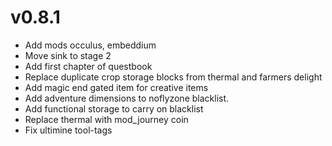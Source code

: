 # v0.8.1

- Add mods occulus, embeddium
- Move sink to stage 2
- Add first chapter of questbook
- Replace duplicate crop storage blocks from thermal and farmers delight
- Add magic end gated item for creative items
- Add adventure dimensions to noflyzone blacklist.
- Add functional storage to carry on blacklist
- Replace thermal with mod_journey coin
- Fix ultimine tool-tags